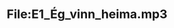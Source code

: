---
title: File:E1_Ég_vinn_heima.mp3
recording of: Ég vinn heima.
reading speed: slow
speaker: E
license: CC0
---